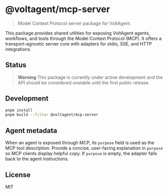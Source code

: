 # @voltagent/mcp-server

> Model Context Protocol server package for VoltAgent.

This package provides shared utilities for exposing VoltAgent agents, workflows, and tools through the Model Context Protocol (MCP). It offers a transport-agnostic server core with adapters for stdio, SSE, and HTTP integrations.

## Status

> **Warning**
> This package is currently under active development and the API should be considered unstable until the first public release.

## Development

```bash
pnpm install
pnpm build --filter @voltagent/mcp-server
```

## Agent metadata

When an agent is exposed through MCP, its `purpose` field is used as the MCP tool description. Provide a concise, user-facing explanation in `purpose` so MCP clients display helpful copy. If `purpose` is empty, the adapter falls back to the agent instructions.

## License

MIT
